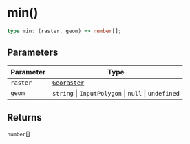 # min()

```ts
type min: (raster, geom) => number[];
```

## Parameters

| Parameter | Type                                                |
| --------- | --------------------------------------------------- |
| `raster`  | [`Georaster`](../interfaces/Georaster.md)           |
| `geom`    | `string` \| `InputPolygon` \| `null` \| `undefined` |

## Returns

`number`[]
